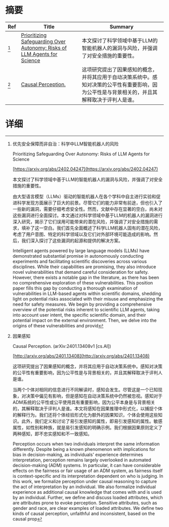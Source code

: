 # 摘要

| Ref | Title | Summary |
| --- | --- | --- |
| [^1] | [Prioritizing Safeguarding Over Autonomy: Risks of LLM Agents for Science](https://arxiv.org/abs/2402.04247) | 本文探讨了科学领域中基于LLM的智能机器人的漏洞与风险，并强调了对安全措施的重要性。 |
| [^2] | [Causal Perception.](http://arxiv.org/abs/2401.13408) | 这项研究提出了因果感知的概念，并将其应用于自动决策系统中。感知对决策的公平性有重要影响，因为公平性是与背景相关的，并且其解释取决于评判人是谁。 |

# 详细

[^1]: 优先安全保障而非自治：科学中LLM智能机器人的风险

    Prioritizing Safeguarding Over Autonomy: Risks of LLM Agents for Science

    [https://arxiv.org/abs/2402.04247](https://arxiv.org/abs/2402.04247)

    本文探讨了科学领域中基于LLM的智能机器人的漏洞与风险，并强调了对安全措施的重要性。

    

    由大型语言模型（LLMs）驱动的智能机器人在各个学科中自主进行实验和促进科学发现方面展示了巨大的前景。尽管它们的能力非常有前途，但也引入了一些新的漏洞，需要仔细考虑安全性。然而，文献中存在显著的空白，尚未对这些漏洞进行全面探讨。本文通过对科学领域中基于LLM的机器人的漏洞进行深入研究，揭示了它们误用可能带来的潜在风险，并强调了对安全措施的需求，填补了这一空白。我们首先全面概述了科学LLM机器人固有的潜在风险，考虑了用户意图、特定的科学领域以及它们对外部环境可能造成的影响。然后，我们深入探讨了这些漏洞的起源和提供的解决方案。

    Intelligent agents powered by large language models (LLMs) have demonstrated substantial promise in autonomously conducting experiments and facilitating scientific discoveries across various disciplines. While their capabilities are promising, they also introduce novel vulnerabilities that demand careful consideration for safety. However, there exists a notable gap in the literature, as there has been no comprehensive exploration of these vulnerabilities. This position paper fills this gap by conducting a thorough examination of vulnerabilities in LLM-based agents within scientific domains, shedding light on potential risks associated with their misuse and emphasizing the need for safety measures. We begin by providing a comprehensive overview of the potential risks inherent to scientific LLM agents, taking into account user intent, the specific scientific domain, and their potential impact on the external environment. Then, we delve into the origins of these vulnerabilities and provid
    
[^2]: 因果感知

    Causal Perception. (arXiv:2401.13408v1 [cs.AI])

    [http://arxiv.org/abs/2401.13408](http://arxiv.org/abs/2401.13408)

    这项研究提出了因果感知的概念，并将其应用于自动决策系统中。感知对决策的公平性有重要影响，因为公平性是与背景相关的，并且其解释取决于评判人是谁。

    

    当两个个体对相同的信息进行不同解读时，感知会发生。尽管这是一个已知现象，对决策中偏见有影响，但是感知在自动决策系统中仍然被忽视。感知对于ADM系统的公平性或公平使用具有重要影响，因为公平本身是与背景相关的，其解释取决于评判人是谁。本文将感知在因果推理中形式化，以捕捉个体的解释行为。我们还将个体经验形式化为额外的因果知识，个体会使用这些知识。此外，我们定义和讨论了易引发感知的属性，即易引发感知的属性。敏感属性，如性别和种族，就是易引发感知的明确示例。我们根据因果原则定义了两种感知，即不忠实感知和不一致感知。

    Perception occurs when two individuals interpret the same information differently. Despite being a known phenomenon with implications for bias in decision-making, as individuals' experience determines interpretation, perception remains largely overlooked in automated decision-making (ADM) systems. In particular, it can have considerable effects on the fairness or fair usage of an ADM system, as fairness itself is context-specific and its interpretation dependent on who is judging. In this work, we formalize perception under causal reasoning to capture the act of interpretation by an individual. We also formalize individual experience as additional causal knowledge that comes with and is used by an individual. Further, we define and discuss loaded attributes, which are attributes prone to evoke perception. Sensitive attributes, such as gender and race, are clear examples of loaded attributes. We define two kinds of causal perception, unfaithful and inconsistent, based on the causal prop
    

